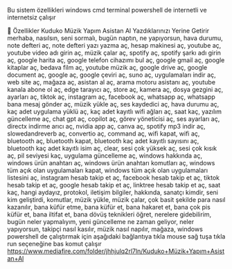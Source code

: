 Bu sistem özellikleri windows cmd terminal powershell de internetli ve internetsiz çalışır 

🚀 Özellikler
Kuduko Müzik Yapım Asistan Al Yazdıklarınızı Yerine Getirir merhaba, nasılsın, seni sormalı, bugün naptın, ne yapıyorsun, hava durumu, note defteri aç, note defteri yazı yazma aç, hesap makinesi aç, youtube aç, youtube video adı girin aç, müzik çalar aç, spotify aç, spotify şarkı adı girin aç, google harita aç, google telefon cihazımı bul aç, google gmail aç, google kitaplar aç, bedava film aç, youtube müzik aç, google drive aç, google document aç, google aç, google çeviri aç, suno aç, uygulamaları indir aç, web site aç, mağaza aç, asistan al aç, arama motoru asistanı aç, youtube kanala abone ol aç, edge tarayıcı aç, store aç, kamera aç, dosya gezgini aç, ayarları aç, tiktok aç, instagram aç, facebook aç, whatsapp aç, whatsapp bana mesaj gönder aç, müzik yükle aç, ses kaydedici aç, hava durumu aç, kaç adet uygulama yüklü aç, kaç adet kayıtlı wifi ağları aç, saat kaç, yazılım güncelleme aç, chat gpt aç, copilot aç, görev yöneticisi aç, ses ayarları aç, directx indirme arıcı aç, nvidia app aç, canva aç, spotify mp3 indir aç, slowedandreverb aç, convertio aç, command aç, wifi kapat, wifi aç, bluetooth aç, bluetooth kapat, bluetooth kaç adet kayıtlı sayısını aç, bluetooth kaç adet kayıtlı isim aç, clear, sesi çok yüksek aç, sesi çok kısık aç, pil seviyesi kaç, uygulama güncelleme aç, windows hakkında aç, windows ürün anahtarı aç, windows ürün anahtarı komutları aç, windows tüm açık olan uygulamaları kapat, windows tüm açık olan uygulamaları listesini aç, instagram hesab takip et aç, facebook hesab takip et aç, tiktok hesab takip et aç, google hesab takip et aç, linktree hesab takip et aç, saat kaç, hangi aydayız, protokol, iletişim bilgiler, hakkında, sanatçı kimdir, seni kim geliştirdi, komutlar, müzik yükle, müzik çalar, çok basit şekilde para nasıl kazanılır, bana küfür etme, bana küfür et, bana hakaret et, bana çok pis küfür et, bana iltifat et, bana dövüş teknikleri öğret, nerelere gidebilirim, bugün neler yapmalıyım, yeni güncelleme ne zaman geliyor, neler yapıyorsun, takipçi nasıl kasılır, müzik nasıl napılır, mağaza, windows powershell de çalıştırmak için aşağıdaki bağlantıya tıkla mouse sağ tuşa tıkla run seçeneğine bas komut çalışır https://www.mediafire.com/folder/jhhjulq2rl7ln/Kuduko+Müzik+Yapım+Asistan+Al 
